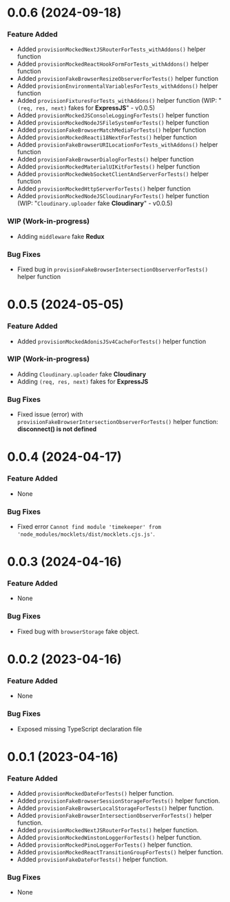 <a name="0.0.6"></a>
# 0.0.6 (2024-09-18)

### Feature Added
- Added `provisionMockedNextJSRouterForTests_withAddons()` helper function
- Added `provisionMockedReactHookFormForTests_withAddons()` helper function
- Added `provisionFakeBrowserResizeObserverForTests()` helper function
- Added `provisionEnvironmentalVariablesForTests_withAddons()` helper function
- Added `provisionFixturesForTests_withAddons()` helper function (WIP: "`(req, res, next)` fakes for **ExpressJS**" - v0.0.5)
- Added `provisionMockedJSConsoleLoggingForTests()` helper function
- Added `provisionMockedNodeJSFileSystemForTests()` helper function
- Added `provisionFakeBrowserMatchMediaForTests()` helper function
- Added `provisionMockedReacti18NextForTests()` helper function
- Added `provisionFakeBrowserURILocationForTests_withAddons()` helper function
- Added `provisionFakeBrowserDialogForTests()` helper function
- Added `provisionMockedMaterialUIKitForTests()` helper function
- Added `provisionMockedWebSocketClientAndServerForTests()` helper function
- Added `provisionMockedHttpServerForTests()` helper function
- Added `provisionMockedNodeJSCloudinaryForTests()` helper function (WIP: "`Cloudinary.uploader` fake **Cloudinary**" - v0.0.5)

### WIP (Work-in-progress)
- Adding `middleware` fake **Redux**

### Bug Fixes
- Fixed bug in `provisionFakeBrowserIntersectionObserverForTests()` helper function

<a name="0.0.5"></a>
# 0.0.5 (2024-05-05)

### Feature Added
- Added `provisionMockedAdonisJSv4CacheForTests()` helper function

### WIP (Work-in-progress)
- Adding `Cloudinary.uploader` fake **Cloudinary**
- Adding `(req, res, next)` fakes for **ExpressJS**

### Bug Fixes
- Fixed issue (error) with `provisionFakeBrowserIntersectionObserverForTests()` helper function: **disconnect() is not defined**

<a name="0.0.4"></a>
# 0.0.4 (2024-04-17)

### Feature Added
- None

### Bug Fixes
- Fixed error `Cannot find module 'timekeeper' from 'node_modules/mocklets/dist/mocklets.cjs.js'`.

<a name="0.0.3"></a>
# 0.0.3 (2024-04-16)

### Feature Added
- None

### Bug Fixes
- Fixed bug with `browserStorage` fake object.

<a name="0.0.2"></a>
# 0.0.2 (2023-04-16)

### Feature Added
- None

### Bug Fixes
- Exposed missing TypeScript declaration file

<a name="0.0.1"></a>
# 0.0.1 (2023-04-16)

### Feature Added
- Added `provisionMockedDateForTests()` helper function.
- Added `provisionFakeBrowserSessionStorageForTests()` helper function.
- Added `provisionFakeBrowserLocalStorageForTests()` helper function.
- Added `provisionFakeBrowserIntersectionObserverForTests()` helper function.
- Added `provisionMockedNextJSRouterForTests()` helper function.
- Added `provisionMockedWinstonLoggerForTests()` helper function.
- Added `provisionMockedPinoLoggerForTests()` helper function.
- Added `provisionMockedReactTransitionGroupForTests()` helper function.
- Added `provisionFakeDateForTests()` helper function.

### Bug Fixes
- None
